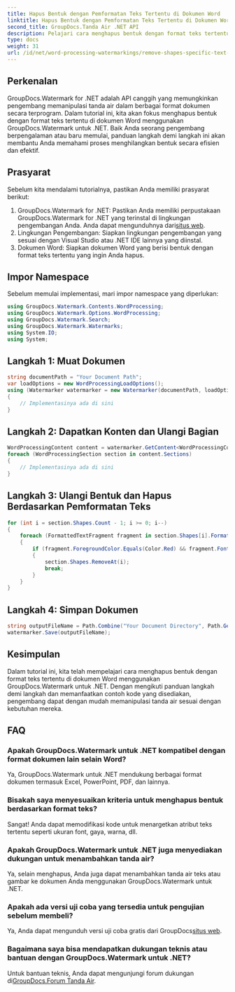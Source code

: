 ```yaml
---
title: Hapus Bentuk dengan Pemformatan Teks Tertentu di Dokumen Word
linktitle: Hapus Bentuk dengan Pemformatan Teks Tertentu di Dokumen Word
second_title: GroupDocs.Tanda Air .NET API
description: Pelajari cara menghapus bentuk dengan format teks tertentu di dokumen Word menggunakan GroupDocs.Watermark untuk .NET. Ikuti panduan kami untuk manipulasi tanda air yang efisien.
type: docs
weight: 31
url: /id/net/word-processing-watermarkings/remove-shapes-specific-text-formatting-word-docs/
---
```

## Perkenalan
GroupDocs.Watermark for .NET adalah API canggih yang memungkinkan pengembang memanipulasi tanda air dalam berbagai format dokumen secara terprogram. Dalam tutorial ini, kita akan fokus menghapus bentuk dengan format teks tertentu di dokumen Word menggunakan GroupDocs.Watermark untuk .NET. Baik Anda seorang pengembang berpengalaman atau baru memulai, panduan langkah demi langkah ini akan membantu Anda memahami proses menghilangkan bentuk secara efisien dan efektif.
## Prasyarat
Sebelum kita mendalami tutorialnya, pastikan Anda memiliki prasyarat berikut:
1.  GroupDocs.Watermark for .NET: Pastikan Anda memiliki perpustakaan GroupDocs.Watermark for .NET yang terinstal di lingkungan pengembangan Anda. Anda dapat mengunduhnya dari[situs web](https://releases.groupdocs.com/Watermark/net/).
2. Lingkungan Pengembangan: Siapkan lingkungan pengembangan yang sesuai dengan Visual Studio atau .NET IDE lainnya yang diinstal.
3. Dokumen Word: Siapkan dokumen Word yang berisi bentuk dengan format teks tertentu yang ingin Anda hapus.

## Impor Namespace
Sebelum memulai implementasi, mari impor namespace yang diperlukan:
```csharp
using GroupDocs.Watermark.Contents.WordProcessing;
using GroupDocs.Watermark.Options.WordProcessing;
using GroupDocs.Watermark.Search;
using GroupDocs.Watermark.Watermarks;
using System.IO;
using System;
```
## Langkah 1: Muat Dokumen
```csharp
string documentPath = "Your Document Path";
var loadOptions = new WordProcessingLoadOptions();
using (Watermarker watermarker = new Watermarker(documentPath, loadOptions))
{
    // Implementasinya ada di sini
}
```
## Langkah 2: Dapatkan Konten dan Ulangi Bagian
```csharp
WordProcessingContent content = watermarker.GetContent<WordProcessingContent>();
foreach (WordProcessingSection section in content.Sections)
{
    // Implementasinya ada di sini
}
```
## Langkah 3: Ulangi Bentuk dan Hapus Berdasarkan Pemformatan Teks
```csharp
for (int i = section.Shapes.Count - 1; i >= 0; i--)
{
    foreach (FormattedTextFragment fragment in section.Shapes[i].FormattedTextFragments)
    {
        if (fragment.ForegroundColor.Equals(Color.Red) && fragment.Font.FamilyName == "Arial")
        {
            section.Shapes.RemoveAt(i);
            break;
        }
    }
}
```
## Langkah 4: Simpan Dokumen
```csharp
string outputFileName = Path.Combine("Your Document Directory", Path.GetFileName(documentPath));
watermarker.Save(outputFileName);
```

## Kesimpulan
Dalam tutorial ini, kita telah mempelajari cara menghapus bentuk dengan format teks tertentu di dokumen Word menggunakan GroupDocs.Watermark untuk .NET. Dengan mengikuti panduan langkah demi langkah dan memanfaatkan contoh kode yang disediakan, pengembang dapat dengan mudah memanipulasi tanda air sesuai dengan kebutuhan mereka.
## FAQ
### Apakah GroupDocs.Watermark untuk .NET kompatibel dengan format dokumen lain selain Word?
Ya, GroupDocs.Watermark untuk .NET mendukung berbagai format dokumen termasuk Excel, PowerPoint, PDF, dan lainnya.
### Bisakah saya menyesuaikan kriteria untuk menghapus bentuk berdasarkan format teks?
Sangat! Anda dapat memodifikasi kode untuk menargetkan atribut teks tertentu seperti ukuran font, gaya, warna, dll.
### Apakah GroupDocs.Watermark untuk .NET juga menyediakan dukungan untuk menambahkan tanda air?
Ya, selain menghapus, Anda juga dapat menambahkan tanda air teks atau gambar ke dokumen Anda menggunakan GroupDocs.Watermark untuk .NET.
### Apakah ada versi uji coba yang tersedia untuk pengujian sebelum membeli?
 Ya, Anda dapat mengunduh versi uji coba gratis dari GroupDocs[situs web](https://releases.groupdocs.com/).
### Bagaimana saya bisa mendapatkan dukungan teknis atau bantuan dengan GroupDocs.Watermark untuk .NET?
 Untuk bantuan teknis, Anda dapat mengunjungi forum dukungan di[GroupDocs.Forum Tanda Air](https://forum.groupdocs.com/c/watermark/19).